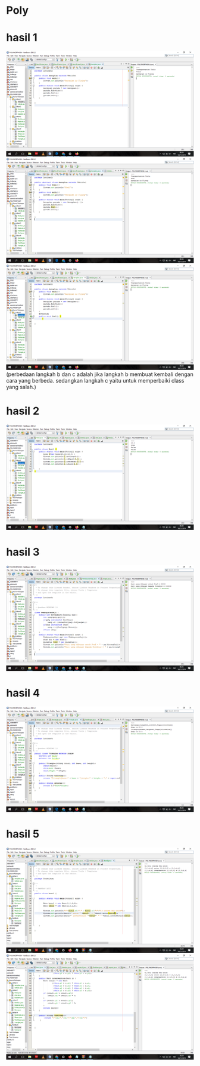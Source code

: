 # Poly
# hasil 1
![AltText](https://github.com/yuliusjati/Poly/blob/master/Screenshot%20(137).png)
![AltText](https://github.com/yuliusjati/Poly/blob/master/Screenshot%20(138).png)
![AltText](https://github.com/yuliusjati/Poly/blob/master/Screenshot%20(139).png)
(perbedaan langkah b dan c adalah jika langkah b membuat kembali dengan cara yang  berbeda. sedangkan langkah c yaitu untuk memperbaiki class yang salah.)
# hasil 2
![AltText](https://github.com/yuliusjati/Poly/blob/master/Screenshot%20(140).png)
# hasil 3
![AltText](https://github.com/yuliusjati/Poly/blob/master/Screenshot%20(141).png)
# hasil 4
![AltText](https://github.com/yuliusjati/Poly/blob/master/Screenshot%20(142).png)
# hasil 5
![AltText](https://github.com/yuliusjati/Poly/blob/master/Screenshot%20(143).png)
![AltText](https://github.com/yuliusjati/Poly/blob/master/Screenshot%20(144).png)
